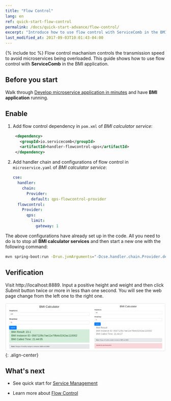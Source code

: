 ```yaml
---
title: "Flow Control"
lang: en
ref: quick-start-flow-control
permalink: /docs/quick-start-advance/flow-control/
excerpt: "Introduce how to use flow control with ServiceComb in the BMI application"
last_modified_at: 2017-09-03T10:01:43-04:00
---
```


{% include toc %}
Flow control machanism controls the transmission speed to avoid microservices being overloaded. This guide shows how to use flow control with **ServiceComb** in the BMI application. 

## Before you start

Walk through [Develop microservice application in minutes](/docs/quick-start-bmi/) and have **BMI application** running. 

## Enable

1. Add flow control dependency in `pom.xml` of *BMI calculator service*:

   ```xml
    <dependency>
      <groupId>io.servicecomb</groupId>
      <artifactId>handler-flowcontrol-qps</artifactId>
    </dependency>
   ```

2. Add handler chain and configurations of flow control in `microservice.yaml` of *BMI calculator service*:

   ```yaml
   cse:
     handler:
       chain:
         Provider:
           default: qps-flowcontrol-provider
     flowcontrol:
       Provider:
         qps:
           limit:
             gateway: 1
   ```

The above configurations have already set up in the code. All you need to do is to stop all **BMI calculator services** and then start a new one with the following command:

```bash
mvn spring-boot:run -Drun.jvmArguments="-Dcse.handler.chain.Provider.default=qps-flowcontrol-provider -Dcse.flowcontrol.Provider.qps.limit.gateway=1"
```

## Verification

Visit <a>http://localhost:8889</a>. Input a positive height and weight and then click *Submit* button twice or more in less than one second. You will see the web page change from the left one to the right one.

![Flow control result](/assets/images/flow-control-result.png){: .align-center}

## What's next

* See quick start for [Service Management](/docs/quick-start-advance/service-management/)

* Learn more about [Flow Control](/users/service-configurations/#限流策略)
